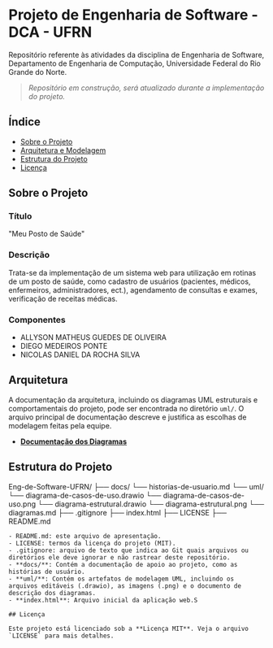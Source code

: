 # Projeto de Engenharia de Software - DCA - UFRN

Repositório referente às atividades da disciplina de Engenharia de Software, Departamento de Engenharia de Computação, Universidade Federal do Rio Grande do Norte.

> *Repositório em construção, será atualizado durante a implementação do projeto.*

## Índice

- [Sobre o Projeto](#sobre-o-projeto)
- [Arquitetura e Modelagem](#arquitetura-e-modelagem)
- [Estrutura do Projeto](#estrutura-do-projeto)
- [Licença](#licença)

## Sobre o Projeto

### Título
"Meu Posto de Saúde"

### Descrição
Trata-se da implementação de um sistema web para utilização em rotinas de um posto de saúde, como cadastro de usuários (pacientes, médicos, enfermeiros, administradores, ect.), agendamento de consultas e exames, verificação de receitas médicas.

### Componentes
- ALLYSON MATHEUS GUEDES DE OLIVEIRA
- DIEGO MEDEIROS PONTE
- NICOLAS DANIEL DA ROCHA SILVA

## Arquitetura

A documentação da arquitetura, incluindo os diagramas UML estruturais e comportamentais do projeto, pode ser encontrada no diretório `uml/`. O arquivo principal de documentação descreve e justifica as escolhas de modelagem feitas pela equipe.

* **[Documentação dos Diagramas](./uml/diagramas.md)**

## Estrutura do Projeto
Eng-de-Software-UFRN/
├── docs/
    └── historias-de-usuario.md
└── uml/
    └── diagrama-de-casos-de-uso.drawio
    └── diagrama-de-casos-de-uso.png
    └── diagrama-estrutural.drawio
    └── diagrama-estrutural.png
    └── diagramas.md
├── .gitignore
├── index.html
├── LICENSE
├── README.md

```
- README.md: este arquivo de apresentação.
- LICENSE: termos da licença do projeto (MIT).
- .gitignore: arquivo de texto que indica ao Git quais arquivos ou diretórios ele deve ignorar e não rastrear deste repositório.
- **docs/**: Contém a documentação de apoio ao projeto, como as histórias de usuário.
- **uml/**: Contém os artefatos de modelagem UML, incluindo os arquivos editáveis (.drawio), as imagens (.png) e o documento de descrição dos diagramas.
- **index.html**: Arquivo inicial da aplicação web.S

## Licença

Este projeto está licenciado sob a **Licença MIT**. Veja o arquivo `LICENSE` para mais detalhes.


